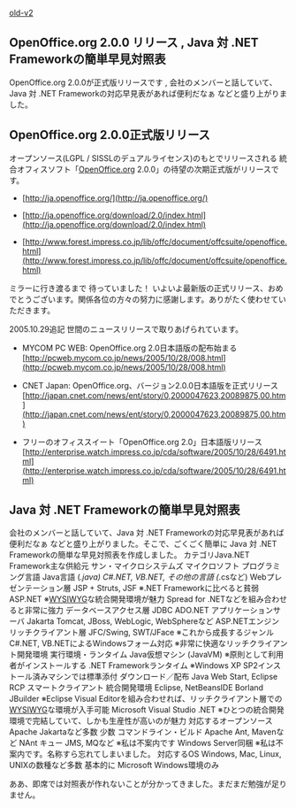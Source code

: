 [old-v2](ig051027-orig.html)

## OpenOffice.org 2.0.0 リリース , Java 対 .NET Frameworkの簡単早見対照表

OpenOffice.org 2.0.0が正式版リリースです , 会社のメンバーと話していて、Java 対 .NET Frameworkの対応早見表があれば便利だなぁ などと盛り上がりました。


## OpenOffice.org 2.0.0正式版リリース

オープンソース(LGPL / SISSLのデュアルライセンス)のもとでリリースされる 統合オフィスソフト「[OpenOffice.org](http://ja.openoffice.org/)
2.0.0」の待望の次期正式版がリリースです。


* [http://ja.openoffice.org/](http://ja.openoffice.org/)
  
* [http://ja.openoffice.org/download/2.0/index.html](http://ja.openoffice.org/download/2.0/index.html)
  
* [http://www.forest.impress.co.jp/lib/offc/document/offcsuite/openoffice.html](http://www.forest.impress.co.jp/lib/offc/document/offcsuite/openoffice.html)

ミラーに行き渡るまで 待っていました！ いよいよ最新版の正式リリース、おめでとうございます。関係各位の方々の努力に感謝します。ありがたく使わせていただきます。

2005.10.29追記 世間のニュースリリースで取りあげられています。


* MYCOM PC WEB: OpenOffice.org 2.0日本語版の配布始まる
  [http://pcweb.mycom.co.jp/news/2005/10/28/008.html](http://pcweb.mycom.co.jp/news/2005/10/28/008.html)
  
* CNET Japan: OpenOffice.org、バージョン2.0.0日本語版を正式リリース
  [http://japan.cnet.com/news/ent/story/0,2000047623,20089875,00.htm](http://japan.cnet.com/news/ent/story/0,2000047623,20089875,00.htm)
  
* フリーのオフィススイート「OpenOffice.org 2.0」日本語版リリース
  [http://enterprise.watch.impress.co.jp/cda/software/2005/10/28/6491.html](http://enterprise.watch.impress.co.jp/cda/software/2005/10/28/6491.html)

## Java 対 .NET Frameworkの簡単早見対照表

会社のメンバーと話していて、Java 対 .NET Frameworkの対応早見表があれば便利だなぁ などと盛り上がりました。そこで、ごくごく簡単に
Java 対 .NET Frameworkの簡単な早見対照表を作成しました。
カテゴリJava.NET Framework主な供給元
サン・マイクロシステムズ
マイクロソフト
プログラミング言語
Java言語
      (*.java)
C#.NET, VB.NET, その他の言語
      (*.csなど)
Webプレゼンテーション層
JSP + Struts, JSF
      ※.NET Frameworkに比べると貧弱
ASP.NET
      ※[WYSIWYG](http://ja.wikipedia.org/wiki/WYSIWYG)な統合開発環境が魅力
      Spread for .NETなどを組み合わせると非常に強力
データベースアクセス層
JDBC
ADO.NET
アプリケーションサーバ
Jakarta Tomcat, JBoss,
      WebLogic, WebSphereなど
ASP.NETエンジン
リッチクライアント層
JFC/Swing, SWT/JFace
      ※これから成長するジャンル
C#.NET, VB.NETによるWindowsフォーム対応
      ※非常に快適なリッチクライアント開発環境
実行環境・ランタイム
Java仮想マシン (JavaVM)
      ※原則として利用者がインストールする
.NET Frameworkランタイム
      ※Windows XP SP2インストール済みマシンでは標準添付
ダウンロード／配布
Java Web Start, Eclipse RCP
スマートクライアント
統合開発環境
Eclipse, NetBeansIDE
      Borland JBuilder 
      ※Eclipse Visual Editorを組み合わせれば、リッチクライアント層での[WYSIWYG](http://ja.wikipedia.org/wiki/WYSIWYG)な環境が入手可能
Microsoft Visual Studio .NET
      ※ひとつの統合開発環境で完結していて、しかも生産性が高いのが魅力
対応するオープンソース
Apache Jakartaなど多数
少数
コマンドライン・ビルド
Apache Ant, Mavenなど
NAnt
キュー
JMS, MQなど
      ※私は不案内です
Windows Server同梱
      ※私は不案内です。名称すら忘れてしまいました。
対応するOS
Windows, Mac, Linux, UNIXの数種など多数
基本的に Microsoft Windows環境のみ

ああ、即席では対照表が作れないことが分かってきました。まだまだ勉強が足りません。